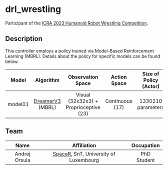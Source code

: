 # drl_wrestling

Participant of the [ICRA 2023 Humanoid Robot Wrestling Competition](https://webots.cloud/run?version=R2023a&url=https://github.com/cyberbotics/wrestling/blob/main/worlds/wrestling.wbt&type=competition).

## Description

This controller employs a policy trained via Model-Based Reinforcement Learning (MBRL). Details about the policy for specific
models can be found below.

|  Model  |                      Algorithm                       |           Observation Space            |  Action Space   | Size of Policy (Actor) |
| :-----: | :--------------------------------------------------: | :------------------------------------: | :-------------: | :--------------------: |
| model01 | [DreamerV3](https://arxiv.org/abs/2301.04104) (MBRL) | Visual (32x32x3) + Proprioceptive (23) | Continuous (17) |   1330210 parameters   |

## Team

|     Name      |                           Affiliation                           | Occupation  |
| :-----------: | :-------------------------------------------------------------: | :---------: |
| Andrej Orsula | [SpaceR](https://www.spacer.lu/), SnT, University of Luxembourg | PhD Student |
